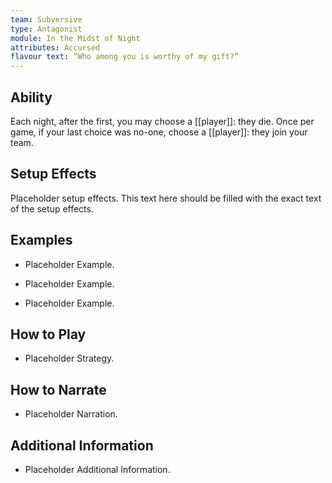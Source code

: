 ```yaml
---
team: Subversive
type: Antagonist
module: In the Midst of Night
attributes: Accursed
flavour text: “Who among you is worthy of my gift?”
---
```

## Ability
Each night, after the first, you may choose a [[player]]: they die. Once per game, if your last choice was no-one, choose a [[player]]: they join your team.

## Setup Effects
Placeholder setup effects. This text here should be filled with the exact text of the setup effects.

## Examples
- Placeholder Example.

- Placeholder Example.

- Placeholder Example.

## How to Play
- Placeholder Strategy.

## How to Narrate
- Placeholder Narration.

## Additional Information
- Placeholder Additional Information.